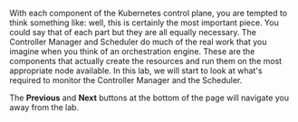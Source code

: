 With each component of the Kubernetes control plane, you are tempted to think something like: well, this is certainly the most important piece. You could say that of each part but they are all equally necessary. The Controller Manager and Scheduler do much of the real work that you imagine when you think of an orchestration engine. These are the components that actually create the resources and run them on the most appropriate node available. In this lab, we will start to look at what's required to monitor the Controller Manager and the Scheduler.

The **Previous** and **Next** buttons at the bottom of the page will navigate you away from the lab. 